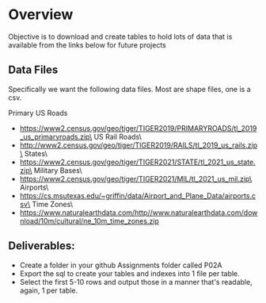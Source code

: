 # Overview
Objective is to download and create tables to hold lots of data that is available from the links below for future projects

## Data Files
Specifically we want the following data files. Most are shape files, one is a csv.

Primary US Roads
- https://www2.census.gov/geo/tiger/TIGER2019/PRIMARYROADS/tl_2019_us_primaryroads.zip\
US Rail Roads\
- http://www2.census.gov/geo/tiger/TIGER2019/RAILS/tl_2019_us_rails.zip\
States\
- https://www2.census.gov/geo/tiger/TIGER2021/STATE/tl_2021_us_state.zip\
Military Bases\
- https://www2.census.gov/geo/tiger/TIGER2021/MIL/tl_2021_us_mil.zip\
Airports\
- https://cs.msutexas.edu/~griffin/data/Airport_and_Plane_Data/airports.csv\
Time Zones\
- https://www.naturalearthdata.com/http//www.naturalearthdata.com/download/10m/cultural/ne_10m_time_zones.zip

## Deliverables:
- Create a folder in your github Assignments folder called P02A
- Export the sql to create your tables and indexes into 1 file per table.
- Select the first 5-10 rows and output those in a manner that's readable, again, 1 per table.
